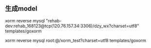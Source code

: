 ## 生成model
xorm reverse mysql "rehab-dev:rehab_168123@tcp(120.76.157.34:3306)/dzy_wx?charset=utf8" templates/goxorm

xorm reverse mysql root:@/xorm_test?charset=utf8 templates/goxorm